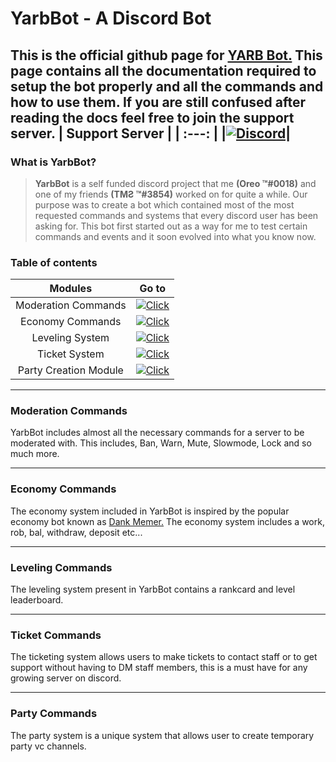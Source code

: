 # **YarbBot - A Discord Bot** 
This is the official github page for [YARB Bot.](https://discord.com/oauth2/authorize?client_id=659980150946922497&scope=bot&permissions=8586788087) This page contains all the documentation required to setup the bot properly and all the commands and how to use them. If you are still confused after reading the docs feel free to join the support server.
| Support Server |
| :---: |
|[![Discord](https://img.shields.io/discord/519734247519420438.svg?label=&logo=discord&logoColor=ffffff&color=7389D8&labelColor=6A7EC2)](https://discord.gg/BY4Rb32JFK)|
---
### What is **YarbBot**?
>**YarbBot** is a self funded discord project that me **(Oreo ™#0018)** and one of my friends **(TMƧ ™#3854)** worked on for quite a while. Our purpose was to create a bot which contained most of the most requested commands and systems that every discord user has been asking for. This bot first started out as a way for me to test certain commands and events and it soon evolved into what you know now.

### Table of contents
| Modules | Go to  |
| :---: | --- |
| Moderation Commands | [![Click](https://img.shields.io/badge/Click%20Here-%F0%9F%94%98%20-darkgrey?style=for-the-badge)](#moderation-commands) |
| Economy Commands| [![Click](https://img.shields.io/badge/Click%20Here-%F0%9F%94%98%20-darkgrey?style=for-the-badge)](#economy-commands) |
| Leveling System| [![Click](https://img.shields.io/badge/Click%20Here-%F0%9F%94%98%20-darkgrey?style=for-the-badge)](#leveling-commands) |
| Ticket System| [![Click](https://img.shields.io/badge/Click%20Here-%F0%9F%94%98%20-darkgrey?style=for-the-badge)](#ticket-commands) |
| Party Creation Module| [![Click](https://img.shields.io/badge/Click%20Here-%F0%9F%94%98%20-darkgrey?style=for-the-badge)](#party-commands) |
---
### Moderation Commands
YarbBot includes almost all the necessary commands for a server to be moderated with. This includes, Ban, Warn, Mute, Slowmode, Lock and so much more.

---
### Economy Commands
The economy system included in YarbBot is inspired by the popular economy bot known as [Dank Memer.](https://dankmemer.lol/) The economy system includes a work, rob, bal, withdraw, deposit etc...

---
### Leveling Commands
The leveling system present in YarbBot contains a rankcard and level leaderboard.

---
### Ticket Commands
The ticketing system allows users to make tickets to contact staff or to get support without having to DM staff members, this is a must have for any growing server on discord.

---
### Party Commands
The party system is a unique system that allows user to create temporary party vc channels.
